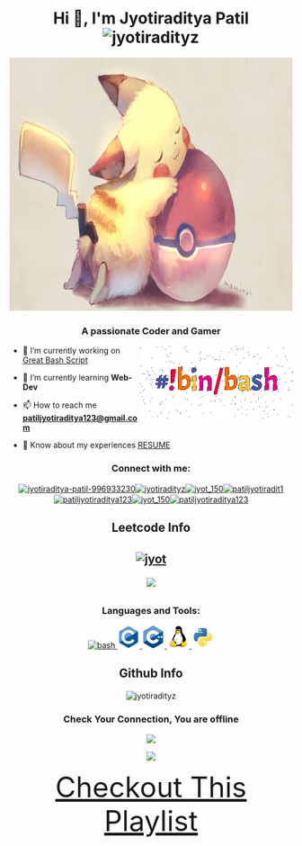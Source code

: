 
<h1 align="center">Hi 👋, I'm Jyotiraditya Patil <img src="https://media.tenor.com/NCRHhqkXrJYAAAAi/programmers-go-internet.gif" alt="jyotiradityz" width="25" height="25" /> </h1><p align="right"> <img src="https://github.com/jyotiradityz/jyotiradityz/blob/main/Photos/POKEMON.png" height="450" width="1200" alt="jyotiradityz" />

<h3 align="center">A passionate Coder and Gamer</h3>

<!-- <p align="left"> <img src="https://komarev.com/ghpvc/?username=jyotiradityz&label=Profile%20views&color=0e75b6&style=flat" alt="jyotiradityz" /> </p>

<p align="left"> <a href="https://github.com/ryo-ma/github-profile-trophy"><img src="https://github-profile-trophy.vercel.app/?username=jyotiradityz" alt="jyotiradityz" /></a> </p> -->

<img align="right" alt="Jyot" src="https://github.com/jyotiradityz/jyotiradityz/blob/main/Photos/BINBASH.gif">

- 🔭 I’m currently working on [Great Bash Script](https://github.com/jyotiradityz/Bash_Scripts)

- 🌱 I’m currently learning **Web-Dev**

- 📫 How to reach me **patiljyotiraditya123@gmail.com**

- 📄 Know about my experiences [RESUME](https://drive.google.com/file/d/1nOcKVJs6obs3tYr6mOpvjEwiDFhNmqkx/view?usp=share_link)

<h3 align="center">Connect with me:</h3>
<p align="center"><a href="https://linkedin.com/in/jyotiraditya-patil-996933230" target="blank"><img align="center" src="https://raw.githubusercontent.com/rahuldkjain/github-profile-readme-generator/master/src/images/icons/Social/linked-in-alt.svg" alt="jyotiraditya-patil-996933230" height="30" width="40" /></a><a href="https://instagram.com/jyotiradityz" target="blank"><img align="center" src="https://raw.githubusercontent.com/rahuldkjain/github-profile-readme-generator/master/src/images/icons/Social/instagram.svg" alt="jyotiradityz" height="30" width="40" /></a><a href="https://www.codechef.com/users/jyot_150" target="blank"><img align="center" src="https://cdn.jsdelivr.net/npm/simple-icons@3.1.0/icons/codechef.svg" alt="jyot_150" height="30" width="40" /></a><a href="https://www.hackerrank.com/patiljyotiradit1" target="blank"><img align="center" src="https://raw.githubusercontent.com/rahuldkjain/github-profile-readme-generator/master/src/images/icons/Social/hackerrank.svg" alt="patiljyotiradit1" height="30" width="40" /></a><a href="https://codeforces.com/profile/patiljyotiraditya123" target="blank"><img align="center" src="https://raw.githubusercontent.com/rahuldkjain/github-profile-readme-generator/master/src/images/icons/Social/codeforces.svg" alt="patiljyotiraditya123" height="30" width="40" /></a><a href="https://www.leetcode.com/jyot_150" target="blank"><img align="center" src="https://raw.githubusercontent.com/rahuldkjain/github-profile-readme-generator/master/src/images/icons/Social/leet-code.svg" alt="jyot_150" height="30" width="40" /></a><a href="https://auth.geeksforgeeks.org/user/patiljyotiraditya123" target="blank"><img align="center" src="https://raw.githubusercontent.com/rahuldkjain/github-profile-readme-generator/master/src/images/icons/Social/geeks-for-geeks.svg" alt="patiljyotiraditya123" height="30" width="40" /></a>
</p>
<h2 align="center">Leetcode Info<h2>
<p align="center">
  <a href="https://leetcode.com/jyot_150/" target="_blank"><img align="center" src="https://leetcode.com/static/images/badges/2022/gif/2022-annual-50.gif" alt="jyot" height="200" width="200" /></a>
</p>


<p align="center">
  <img  align=top flex-grow=1 src="https://leetcard.jacoblin.cool/jyot_150?theme=dark&font=Nunito&ext=heatmap" />  
</p>
<h3 align="center">Languages and Tools:</h3>
<p align="center"> 
  
  <a href="https://www.gnu.org/software/bash/" target="_blank" rel="noreferrer">
    <img src="https://www.vectorlogo.zone/logos/gnu_bash/gnu_bash-icon.svg" alt="bash" width="40" height="40"/> 
  </a>
  
  <a href="https://www.cprogramming.com/" target="_blank" rel="noreferrer"> 
    <img src="https://raw.githubusercontent.com/devicons/devicon/master/icons/c/c-original.svg" alt="c" width="40" height="40"/> 
  </a> 
  
  <a href="https://www.w3schools.com/cpp/" target="_blank" rel="noreferrer"> 
    <img src="https://raw.githubusercontent.com/devicons/devicon/master/icons/cplusplus/cplusplus-original.svg" alt="cplusplus" width="40" height="40"/>
  </a>
  
  <a href="https://www.linux.org/" target="_blank" rel="noreferrer"> 
    <img src="https://raw.githubusercontent.com/devicons/devicon/master/icons/linux/linux-original.svg" alt="linux" width="40" height="40"/>
  </a> <a href="https://www.python.org" target="_blank" rel="noreferrer"> <img src="https://raw.githubusercontent.com/devicons/devicon/master/icons/python/python-original.svg" alt="python" width="40" height="40"/> </a> 
</p>
<h2 align="center">Github Info</h2>
<p align="center">
  <img align="center" src="https://github-readme-streak-stats.herokuapp.com/?user=jyotiradityz&" alt="jyotiradityz" />
</p>
 <h3 align="center">Check Your Connection, You are offline</h3>
 <p align="center">
  <img  align=top flex-grow=1 src="https://github.com/saadeghi/saadeghi/blob/master/dino.gif" />  
  </p>
   <p align="center">
    <img src="https://spotify-github-profile.vercel.app/api/view?uid=31rzyrndae6hgavqinsov7yp5zt4&cover_image=true&theme=default&show_offline=false&background_color=121212&interchange=false)](https://github.com/kittinan/spotify-github-profile">
<p>
  
  
  <p align="center">
  <a align ="center" href="https://open.spotify.com/playlist/6Cv6WvL2qj6a88QzPpJaqj?si=89f868cdd90744a5" style="font-size: 50px">Checkout This Playlist</a>
  </p>
 

